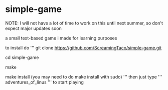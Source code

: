 # simple-game

NOTE: I will not have a lot of time to work on this until next summer, so don't expect major updates soon

a small text-based game i made for learning purposes

to install do 
'''
git clone https://github.com/ScreamingTaco/simple-game.git

cd simple-game

make

make install (you may need to do make install with sudo)
'''
then just type 
'''
adventures_of_linus 
'''
to start playing
